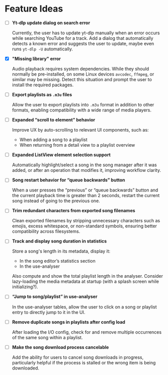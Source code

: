 # Feature Ideas

- [ ] **Yt-dlp update dialog on search error**

  Currently, the user has to update yt-dlp manually when an error occurs while searching YouTube for a track. Add a dialog that automatically detects a known error and suggests the user to update, maybe even runs `yt-dlp -U` automatically.

- [X] **"Missing library" error**

  Audio playback requires system dependencies. While they should normally be pre-installed, on some Linux devices `avcodec`, `ffmpeg`, or similar may be missing. Detect this situation and prompt the user to install the required packages.

- [ ] **Export playlists as `.m3u` files**

  Allow the user to export playlists into `.m3u` format in addition to other formats, enabling compatibility with a wide range of media players.

- [ ] **Expanded “scroll to element” behavior**

  Improve UX by auto-scrolling to relevant UI components, such as:
  - When adding a song to a playlist
  - When returning from a detail view to a playlist overview

- [ ] **Expanded ListView element selection support**

  Automatically highlight/select a song in the song manager after it was added, or after an operation that modifies it, improving workflow clarity.

- [ ] **Song restart behavior for “queue backwards” button**

  When a user presses the “previous” or “queue backwards” button and the current playback time is greater than 2 seconds, restart the current song instead of going to the previous one.

- [ ] **Trim redundant characters from exported song filenames**

  Clean exported filenames by stripping unnecessary characters such as emojis, excess whitespace, or non-standard symbols, ensuring better compatibility across filesystems.

- [ ] **Track and display song duration in statistics**

  Store a song's length in its metadata, display it:
  - In the song editor’s statistics section
  - In the use-analyser
  
  Also compute and show the total playlist length in the analyser. Consider lazy-loading the media metadata at startup (with a splash screen while initializing?).

- [ ] **“Jump to song/playlist” in use-analyser**

  In the use-analyser tables, allow the user to click on a song or playlist entry to directly jump to it in the UI.

- [ ] **Remove duplicate songs in playlists after config load**

  After loading the I/O config, check for and remove multiple occurrences of the same song within a playlist.

- [ ] **Make the song download process cancelable**

  Add the ability for users to cancel song downloads in progress, particularly helpful if the process is stalled or the wrong item is being downloaded.
